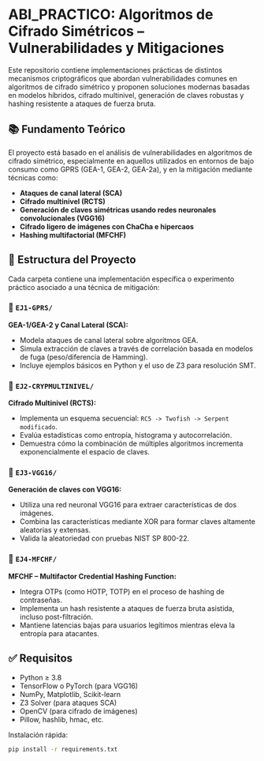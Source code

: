# ABI_PRACTICO: Algoritmos de Cifrado Simétricos – Vulnerabilidades y Mitigaciones

Este repositorio contiene implementaciones prácticas de distintos mecanismos criptográficos que abordan vulnerabilidades comunes en algoritmos de cifrado simétrico y proponen soluciones modernas basadas en modelos híbridos, cifrado multinivel, generación de claves robustas y hashing resistente a ataques de fuerza bruta.

## 📚 Fundamento Teórico

El proyecto está basado en el análisis de vulnerabilidades en algoritmos de cifrado simétrico, especialmente en aquellos utilizados en entornos de bajo consumo como GPRS (GEA-1, GEA-2, GEA-2a), y en la mitigación mediante técnicas como:

- **Ataques de canal lateral (SCA)**
- **Cifrado multinivel (RCTS)**
- **Generación de claves simétricas usando redes neuronales convolucionales (VGG16)**
- **Cifrado ligero de imágenes con ChaCha e hipercaos**
- **Hashing multifactorial (MFCHF)**

## 📁 Estructura del Proyecto

Cada carpeta contiene una implementación específica o experimento práctico asociado a una técnica de mitigación:

### 🔐 `EJ1-GPRS/`
**GEA-1/GEA-2 y Canal Lateral (SCA):**
- Modela ataques de canal lateral sobre algoritmos GEA.
- Simula extracción de claves a través de correlación basada en modelos de fuga (peso/diferencia de Hamming).
- Incluye ejemplos básicos en Python y el uso de Z3 para resolución SMT.

### 🔁 `EJ2-CRYPMULTINIVEL/`
**Cifrado Multinivel (RCTS):**
- Implementa un esquema secuencial: `RC5 -> Twofish -> Serpent modificado`.
- Evalúa estadísticas como entropía, histograma y autocorrelación.
- Demuestra cómo la combinación de múltiples algoritmos incrementa exponencialmente el espacio de claves.

### 🧠 `EJ3-VGG16/`
**Generación de claves con VGG16:**
- Utiliza una red neuronal VGG16 para extraer características de dos imágenes.
- Combina las características mediante XOR para formar claves altamente aleatorias y extensas.
- Valida la aleatoriedad con pruebas NIST SP 800-22.

### 🔐 `EJ4-MFCHF/`
**MFCHF – Multifactor Credential Hashing Function:**
- Integra OTPs (como HOTP, TOTP) en el proceso de hashing de contraseñas.
- Implementa un hash resistente a ataques de fuerza bruta asistida, incluso post-filtración.
- Mantiene latencias bajas para usuarios legítimos mientras eleva la entropía para atacantes.

## ✅ Requisitos

- Python ≥ 3.8
- TensorFlow o PyTorch (para VGG16)
- NumPy, Matplotlib, Scikit-learn
- Z3 Solver (para ataques SCA)
- OpenCV (para cifrado de imágenes)
- Pillow, hashlib, hmac, etc.

Instalación rápida:

```bash
pip install -r requirements.txt
